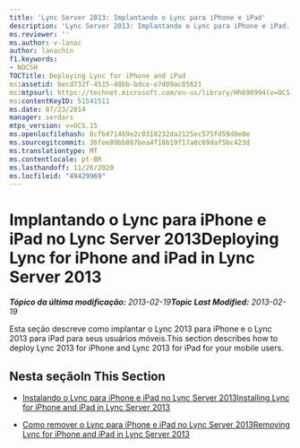 ```yaml
---
title: 'Lync Server 2013: Implantando o Lync para iPhone e iPad'
description: 'Lync Server 2013: Implantando o Lync para iPhone e iPad.'
ms.reviewer: ''
ms.author: v-lanac
author: lanachin
f1.keywords:
- NOCSH
TOCTitle: Deploying Lync for iPhone and iPad
ms:assetid: becd732f-4515-48bb-bdce-e7d09ac85621
ms:mtpsurl: https://technet.microsoft.com/en-us/library/Hh690994(v=OCS.15)
ms:contentKeyID: 51541511
ms.date: 07/23/2014
manager: serdars
mtps_version: v=OCS.15
ms.openlocfilehash: 8cfb471469e2c0318232da2125ec575fd59d0e0e
ms.sourcegitcommit: 36fee89bb887bea4f18b19f17a8c69daf5bc423d
ms.translationtype: MT
ms.contentlocale: pt-BR
ms.lasthandoff: 11/26/2020
ms.locfileid: "49429969"
---
```

# <a name="deploying-lync-for-iphone-and-ipad-in-lync-server-2013"></a><span data-ttu-id="8f938-103">Implantando o Lync para iPhone e iPad no Lync Server 2013</span><span class="sxs-lookup"><span data-stu-id="8f938-103">Deploying Lync for iPhone and iPad in Lync Server 2013</span></span>

<div data-xmlns="http://www.w3.org/1999/xhtml">

<div class="topic" data-xmlns="http://www.w3.org/1999/xhtml" data-msxsl="urn:schemas-microsoft-com:xslt" data-cs="https://msdn.microsoft.com/">

<div data-asp="https://msdn2.microsoft.com/asp">



</div>

<div id="mainSection">

<div id="mainBody"><span data-ttu-id="8f938-104">

<span> </span></span><span class="sxs-lookup"><span data-stu-id="8f938-104">

<span> </span></span></span>

<span data-ttu-id="8f938-105">_**Tópico da última modificação:** 2013-02-19_</span><span class="sxs-lookup"><span data-stu-id="8f938-105">_**Topic Last Modified:** 2013-02-19_</span></span>

<span data-ttu-id="8f938-106">Esta seção descreve como implantar o Lync 2013 para iPhone e o Lync 2013 para iPad para seus usuários móveis.</span><span class="sxs-lookup"><span data-stu-id="8f938-106">This section describes how to deploy Lync 2013 for iPhone and Lync 2013 for iPad for your mobile users.</span></span>

<div>

## <a name="in-this-section"></a><span data-ttu-id="8f938-107">Nesta seção</span><span class="sxs-lookup"><span data-stu-id="8f938-107">In This Section</span></span>

  - [<span data-ttu-id="8f938-108">Instalando o Lync para iPhone e iPad no Lync Server 2013</span><span class="sxs-lookup"><span data-stu-id="8f938-108">Installing Lync for iPhone and iPad in Lync Server 2013</span></span>](lync-server-2013-installing-lync-for-iphone-and-ipad.md)

  - [<span data-ttu-id="8f938-109">Como remover o Lync para iPhone e iPad no Lync Server 2013</span><span class="sxs-lookup"><span data-stu-id="8f938-109">Removing Lync for iPhone and iPad in Lync Server 2013</span></span>](lync-server-2013-removing-lync-for-iphone-and-ipad.md)

<span data-ttu-id="8f938-110"></div>

</div>

<span> </span>

</div>

</div>

</span><span class="sxs-lookup"><span data-stu-id="8f938-110"></div>

</div>

<span> </span>

</div>

</div>

</span></span></div>

